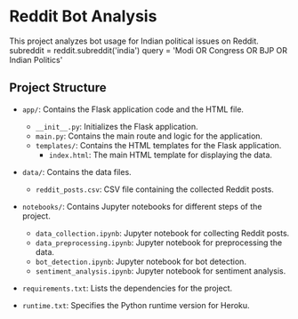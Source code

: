 

# Reddit Bot Analysis

This project analyzes bot usage for Indian political issues on Reddit.
subreddit = reddit.subreddit('india')
query = 'Modi OR Congress OR BJP OR Indian Politics'

## Project Structure

- `app/`: Contains the Flask application code and the HTML file.
  - `__init__.py`: Initializes the Flask application.
  - `main.py`: Contains the main route and logic for the application.
  - `templates/`: Contains the HTML templates for the Flask application.
    - `index.html`: The main HTML template for displaying the data.

- `data/`: Contains the data files.
  - `reddit_posts.csv`: CSV file containing the collected Reddit posts.

- `notebooks/`: Contains Jupyter notebooks for different steps of the project.
  - `data_collection.ipynb`: Jupyter notebook for collecting Reddit posts.
  - `data_preprocessing.ipynb`: Jupyter notebook for preprocessing the data.
  - `bot_detection.ipynb`: Jupyter notebook for bot detection.
  - `sentiment_analysis.ipynb`: Jupyter notebook for sentiment analysis.

- `requirements.txt`: Lists the dependencies for the project.

- `runtime.txt`: Specifies the Python runtime version for Heroku.

